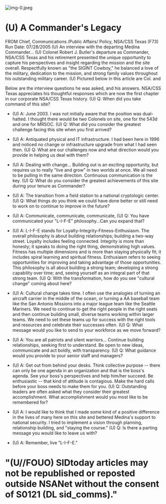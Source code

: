 ![img-0.jpeg](img-0.jpeg)

# (U) A Commander's Legacy 

FROM
Chief, Communications /Public Affairs/ Policy, NSA/CSS Texas (F73) Run Date: 07/28/2005
(U) An interview with the departing Medina Commander...
(U) Colonel Robert J. Butler's departure as Commander, NSA/CSS Texas and his retirement presented the unique opportunity to capture his perspectives and insight regarding the mission and the site overall. Respectfully known as "the SIGINT Cowboy," he balanced a love of the military, dedication to the mission, and strong family values throughout his outstanding military career.
(U) Pictured below in this article are Col. and

Below are the interview questions he was asked, and his answers. NSA/CSS Texas appreciates his thoughtful responses which are now the first chapter in our corporate NSA/CSS Texas history.
(U) Q: When did you take command of this site?

- (U) A: June 2003. I was not initially aware that the position was dual-hatted. I thought there would be two Colonels on site, one for the 543d and one for MRSOC.
(U) Q: What did you consider the greatest challenge facing this site when you first arrived?
- (U) A: Antiquated physical and IT infrastructure. I had been here in 1996 and noticed no change or infrastructure upgrade from what I had seen then.
(U) Q: What are our challenges now and what direction would you provide in helping us deal with them?
- (U) A: Dealing with change... Building out is an exciting opportunity, but requires us to really "live and grow" in two worlds at once. We all need to be pulling in the same direction. Continuous communication is the key.
(U) Q: What do you consider the greatest achievements of this site during your tenure as Commander?
- (U) A: The transition from a field station to a national cryptologic center.
(U) Q: What things do you think we could have done better or still need to work on to continue to improve in the future?
- (U) A: Communicate, communicate, communicate,
(U) Q: You have communicated your "L-I-F-E" philosophy...Can you expand that?
- (U) A: L-I-F-E stands for Loyalty-Integrity-Fitness-Enthusiasm. The overall philosophy is about building relationships; building a two-way street. Loyalty includes feeling connected. Integrity is more than honesty; it speaks to doing the right thing, demonstrating high values. Fitness has multiple dimensions and is more than staying physically fit; it includes spiral learning and spiritual fitness. Enthusiasm refers to seeing opportunities for improving and taking advantage of those opportunities. This philosophy
is all about building a strong team; developing a strong capability over time; and, seeing yourself as an integral part of that strong team.
(U) Q: With the transformation, how do you see "cultural change" coming about here?

- (U) A: Cultural change takes time. I often use the analogies of turning an aircraft carrier in the middle of the ocean, or turning a AA baseball team like the San Antonio Missions into a major league team like the Seattle Mariners. We need to continue to get the right people in the right seats and then continue building small, diverse teams working within larger teams. We need to set these teams up for success with the right tools and resources and celebrate their successes often.
(U) Q: What message would you like to send to your workforce as we move forward?
- (U) A: You are all patriots and silent warriors... Continue building relationships, seeking first to understand. Be open to new ideas, communicate and act boldly, with transparency.
(U) Q: What guidance would you provide to your senior staff and managers?
- (U) A: Get out from behind your desks. Think collective purpose -- there can only be one agenda in an organization and that is the boss's agenda. See your boss's perspectives and help him/her succeed. Be enthusiastic -- that kind of attitude is contagious. Make the hard calls before your boss needs to make them for you.
(U) Q: Outstanding leaders are often asked what they consider their greatest accomplishment. What accomplishment would you most like to be remembered for?
- (U) A: I would like to think that I made some kind of a positive difference in the lives of many here on this site and bettered Medina's support to national security. I tried to implement a vision through planning, relationship building, and "staying the course."
(U) Q: Is there a parting message you would like to leave us with?
- (U) A: Remember, live "L-I-F-E."


# "(U//FOUO) SIDtoday articles may not be republished or reposted outside NSANet without the consent of S0121 (DL sid_comms)."
